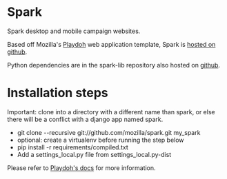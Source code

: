 Spark
=====

Spark desktop and mobile campaign websites.


Based off Mozilla's [Playdoh][github-playdoh] web application template,
Spark is [hosted on github][github-spark]. 

Python dependencies are in the spark-lib repository also hosted on [github][github-sparklib].


Installation steps
==================

Important: clone into a directory with a different name than spark,
or else there will be a conflict with a django app named spark.

* git clone --recursive git://github.com/mozilla/spark.git my_spark
* optional: create a virtualenv before running the step below
* pip install -r requirements/compiled.txt
* Add a settings_local.py file from settings_local.py-dist

Please refer to [Playdoh's docs][github-playdoh] for more information.

[github-playdoh]: http://mozilla.github.com/playdoh
[github-spark]: http://mozilla.github.com/spark
[github-sparklib]: http://mozilla.github.com/spark-lib
